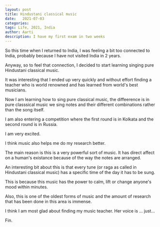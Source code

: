 ```yaml
---
layout: post
title: Hindustani classical music 
date:   2021-07-03
categories:
tags: Life, 2021, India
author: Aarti
description: I have my first exam in two weeks
---
```


<!--more-->

So this time when I returned to India, I was feeling a bit too 
connected to India, probably because I have not visited India in 
2 years. 

Anyway, so to feel that connection, I decided to start learning
singing pure Hindustani classical music. 

It was interesting that I ended up very quickly and without effort 
finding a teacher who is world renowned and has learned from world's 
best musicians. 

Now I am learning how to sing pure classical music, the diffeerence is 
in pure classsical music we sing notes and their different combinations 
rather than the song itself. 

I am also entering a competition where the first round is in Kolkata and the 
second round is in Russia. 

I am very excited. 

I think music also helps me do my research better. 

The main reason is this is a very powerful sort of music. 
It has direct affect on a human's existance because of the 
way the notes are arranged. 

An interesting bit about this is that every tune (or raga as called in Hindustani classical music)
has a specific time of the day it has to be sung. 

This is because this music has the power to calm, lift or change anyone's mood within minutes. 

Also, this is one of the oldest forms of music and the amount of research that has been done in 
this area is immense. 

I think I am most glad about finding my music teacher. Her voice is ... just... 




Fin. 










